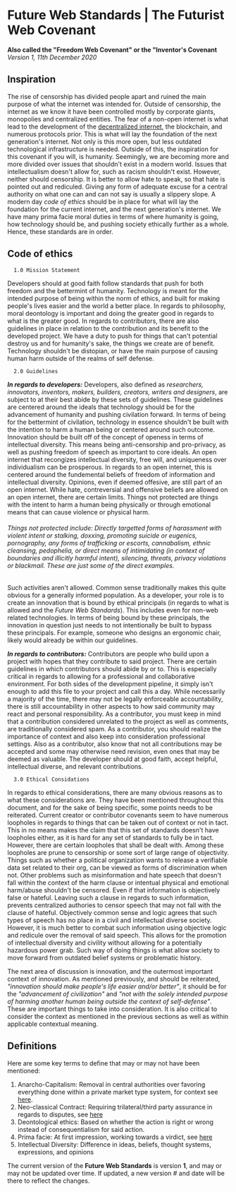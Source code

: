 # Future Web Standards | The Futurist Web Covenant
**Also called the "Freedom Web Covenant" or the "Inventor's Covenant**\
*Version 1, 11th December 2020*

## Inspiration
The rise of censorship has divided people apart and ruined the main purpose of what the internet was intended for. Outside of censorship, the internet as we know it have been controlled mostly by corporate giants, monopolies and centralized entities. The fear of a non-open internet is what lead to the development of the [decentralized internet](https://github.com/Lonero-Team/Decentralized-Internet), the blockchain, and numerous protocols prior. This is what will lay the foundation of the next generation's internet. Not only is this more open, but less outdated technological infrastructure is needed. Outside of this, the inspiration for this covenant if you will, is humanity. Seemingly, we are becoming more and more divided over issues that shouldn't exist in a modern world. Issues that intellectualism doesn't allow for, such as racism shouldn't exist. However, neither should censorship. It is better to allow hate to speak, so that hate is pointed out and rediculed. Giving any form of adequate excuse for a central authority on what one can and can not say is usually a slippery slope. A modern day *code of ethics* should be in place for what will lay the foundation for the current internet, and the next generation's internet. We have many prima facie moral duties in terms of where humanity is going, how technology should be, and pushing society ethically further as a whole. Hence, these standards are in order.
 
## Code of ethics
```
  1.0 Mission Statement
```  
Developers should at good faith follow standards that push for both freedom and the bettermint of humanity. Technology is meant for the intended purpose of being within the norm of ethics, and built for making people's lives easier and the world a better place. In regards to philosophy, moral deontology is important and doing the greater good in regards to what is the greater good. In regards to contributors, there are also guidelines in place in relation to the contribution and its benefit to the developed project. We have a duty to push for things that can't potential destroy us and for humanity's sake, the things we create are of benefit. Technology shouldn't be distopian, or have the main purpose of causing human harm outside of the realms of self defense.
```
  2.0 Guidelines
```
***In regards to developers:*** Developers, also defined as *researchers, innovators, inventors, makers, builders, creators, writers and designers*, are subject to at their best abide by these sets of guidelines. These guidelines are centered around the ideals that technology should be for the advancement of humanity and pushing civilation forward. In terms of being for the bettermint of civilation, technology in essence shouldn't be built with the intention to harm a human being or centered around such outcome. Innovation should be built off of the concept of openess in terms of intellectual diversity. This means being anti-censorship and pro-privacy, as well as pushing freedom of speech as important to core ideals. An open internet that recongizes intellectual diversity, free will, and uniqueness over individualism can be prosperous. In regards to an open internet, this is centered around the fundemental beliefs of freedom of information and intellectual diversity. Opinions, even if deemed offesive, are still part of an open internet. While hate, contreversial and offensive beliefs are allowed on an open internet, there are certain limits. Things not protected are things with the intent to harm a human being physically or through emotional means that can cause violence or physical harm.
###### Things not protected include: Directly targetted forms of harassment with violent intent or stalking, doxxing, promoting suicide or eugenics, pornography, any forms of trafficking or escorts, cannabalism, ethnic cleansing, pedophelia, or  direct means of intimidating (in context of boundaries and illicitly harmful intent), silencing, threats, privacy violations or blackmail. These are just some of the direct examples.
Such activities aren't allowed. Common sense traditionally makes this quite obvious for a generally informed population. As a developer, your role is to create an innovation that is bound by ethical principals (in regards to what is allowed and the *Future Web Standards*). This includes even for non-web related technologies. In terms of being bound by these principals, the innovation in question just needs to not intentionally be built to bypass these principals. For example, someone who designs an ergonomic chair, likely would already be within our guidelines.

***In regards to contributors:*** Contributors are people who build upon a project with hopes that they contribute to said project. There are certain guidelines in which contributors should abide by or to. This is especially critical in regards to allowing for a professional and collaborative environment. For both sides of the development pipeline, it simply isn't enough to add this file to your project and call this a day. While necessarily a majority of the time, there may not be legally enforceable accountability, there is still accountability in other aspects to how said community may react and personal responsibility. As a contributor, you must keep in mind that a contribution considered unrelated to the project as well as comments, are traditionally considered spam. As a contributor, you should realize the importance of context and also keep into consideration professional settings. Also as a contributor, also know that not all contributions may be accepted and some may otherwise need revision, even ones that may be deemed as valuable. The developer should at good faith, accept helpful, intellectual diverse, and relevant contributions.

```  
  3.0 Ethical Considations
```
In regards to ethical considerations, there are many obvious reasons as to what these considerations are. They have been mentioned throughout this document, and for the sake of being specific, some points needs to be reiterated. Current creator or contributor covenants seem to have numerous loopholes in regards to things that can be taken out of context or not in tact. This in no means makes the claim that this set of standards doesn't have loopholes either, as it is hard for any set of standards to fully be in tact. However, there are certain loopholes that shall be dealt with. Among these loopholes are prune to censorship or some sort of large range of objectivity. Things such as whether a political organization wants to release a verifiable data set related to their org, can be viewed as forms of discrimination when not. Other problems such as misinformation and hate speech that doesn't fall within the context of the harm clause or intentual physical and emotional harm/abuse shouldn't be censored. Even if that information is objectively false or hateful. Leaving such a clause in regards to such information, prevents centralized authories to censor speech that may not fall with the clause of hateful. Objectively common sense and logic agrees that such types of speech has no place in a civil and intellectual diverse society. However, it is much better to combat such information using objective logic and redicule over the removal of said speech. This allows for the promotion of intellectual diversity and civility without allowing for a potentially hazardous power grab. Such way of doing things is what allow society to move forward from outdated belief systems or problematic history.

The next area of discussion is innovation, and the outermost important context of innovation. As mentioned previously, and should be reiterated, *"innovation should make people's life easier and/or better"*, it should be for the *"advancement of civilization"* and *"not with the solely intended purpose of harming another human being outside the context of self-defense"*. These are important things to take into consideration. It is also critical to consider the context as mentioned in the previous sections as well as within applicable contextual meaning.

## Definitions
Here are some key terms to define that may or may not have been mentioned:
1. Anarcho-Capitalism: Removal in central authorities over favoring everything done within a private market type system, for context see [here](https://hackernoon.com/u/TheLoneroFoundation).
2. Neo-classical Contract: Requiring trilateral/third party assurance in regards to disputes, see [here](https://en.wikipedia.org/wiki/Neo-classical_contract)
3. Deontological ethics: Based on whether the action is right or wrong instead of consequentialism for said action.
4. Prima facie: At first impression, working towards a virdict, see [here](https://en.wikipedia.org/wiki/Prima_facie)
5. Intellectual Diversity: Difference in ideas, beliefs, thought systems, expressions, and opinions

The current version of the **Future Web Standards** is version **1**, and may or may not be updated over time. If updated, a new version # and date will be there to reflect the changes.
